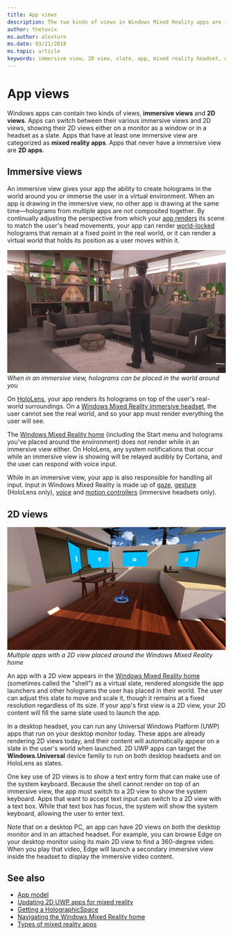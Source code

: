 ```yaml
---
title: App views
description: The two kinds of views in Windows Mixed Reality apps are immersive views and 2D views.
author: thetuvix
ms.author: alexturn
ms.date: 03/21/2018
ms.topic: article
keywords: immersive view, 2D view, slate, app, mixed reality headset, windows mixed reality headset, virtual reality headset, HoloLens, MRTK, Mixed Reality Toolkit
---
```


# App views

Windows apps can contain two kinds of views, **immersive views** and **2D views**. Apps can switch between their various immersive views and 2D views, showing their 2D views either on a monitor as a window or in a headset as a slate. Apps that have at least one immersive view are categorized as **mixed reality apps**. Apps that never have a immersive view are **2D apps**.

## Immersive views

An immersive view gives your app the ability to create holograms in the world around you or immerse the user in a virtual environment. When an app is drawing in the immersive view, no other app is drawing at the same time&mdash;holograms from multiple apps are not composited together. By continually adjusting the perspective from which your [app renders](../develop/platform-capabilities-and-apis/rendering.md) its scene to match the user's head movements, your app can render [world-locked](coordinate-systems.md) holograms that remain at a fixed point in the real world, or it can render a virtual world that holds its position as a user moves within it.

![When in an immersive view, holograms can be placed in the world around you.](images/designoverview-940px.jpg)<br>
*When in an immersive view, holograms can be placed in the world around you*

On [HoloLens](https://docs.microsoft.com/hololens/hololens1-hardware), your app renders its holograms on top of the user's real-world surroundings. On a [Windows Mixed Reality immersive headset](../discover/immersive-headset-hardware-details.md), the user cannot see the real world, and so your app must render everything the user will see.

The [Windows Mixed Reality home](../discover/navigating-the-windows-mixed-reality-home.md) (including the Start menu and holograms you've placed around the environment) does not render while in an immersive view either. On HoloLens, any system notifications that occur while an immersive view is showing will be relayed audibly by Cortana, and the user can respond with voice input.

While in an immersive view, your app is also responsible for handling all input. Input in Windows Mixed Reality is made up of [gaze](gaze-and-commit.md), [gesture](gaze-and-commit.md#composite-gestures) (HoloLens only), [voice](voice-input.md) and [motion controllers](motion-controllers.md) (immersive headsets only).

## 2D views

![Multiple 2D views laid out around the Windows Mixed Reality home](images/teleportation-940px.png)<br>
*Multiple apps with a 2D view placed around the Windows Mixed Reality home*

An app with a 2D view appears in the [Windows Mixed Reality home](../discover/navigating-the-windows-mixed-reality-home.md) (sometimes called the "shell") as a virtual slate, rendered alongside the app launchers and other holograms the user has placed in their world. The user can adjust this slate to move and scale it, though it remains at a fixed resolution regardless of its size. If your app's first view is a 2D view, your 2D content will fill the same slate used to launch the app.

In a desktop headset, you can run any Universal Windows Platform (UWP) apps that run on your desktop monitor today. These apps are already rendering 2D views today, and their content will automatically appear on a slate in the user's world when launched. 2D UWP apps can target the **Windows.Universal** device family to run on both desktop headsets and on HoloLens as slates.

One key use of 2D views is to show a text entry form that can make use of the system keyboard. Because the shell cannot render on top of an immersive view, the app must switch to a 2D view to show the system keyboard. Apps that want to accept text input can switch to a 2D view with a text box. While that text box has focus, the system will show the system keyboard, allowing the user to enter text.

Note that on a desktop PC, an app can have 2D views on both the desktop monitor and in an attached headset. For example, you can browse Edge on your desktop monitor using its main 2D view to find a 360-degree video. When you play that video, Edge will launch a secondary immersive view inside the headset to display the immersive video content.

## See also

* [App model](app-model.md)
* [Updating 2D UWP apps for mixed reality](../develop/porting-apps/building-2d-apps.md)
* [Getting a HolographicSpace](../develop/native/getting-a-holographicspace.md)
* [Navigating the Windows Mixed Reality home](../discover/navigating-the-windows-mixed-reality-home.md)
* [Types of mixed reality apps](types-of-mixed-reality-apps.md)
